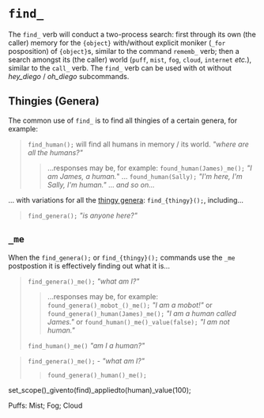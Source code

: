 # `find_`

The `find_` verb will conduct a two-process search: first through its own (the caller) memory for the `{object}` with/without explicit moniker (`_for` posposition) of `{object}`s, similar to the command `rememb_` verb; then a search amongst its (the caller) world (`puff`, `mist`, `fog`, `cloud`, `internet` *etc.*), similar to the `call_` verb.  The `find_` verb can be used with ot without *hey_diego* / *oh_diego* subcommands.

## Thingies (Genera)

The common use of `find_` is to find all thingies of a certain genera, for example:

> `find_human();` will find all humans in memory / its world. *"where are all the humans?"*
>
>> ...responses may be, for example: `found_human(James)_me();` *"I am James, a human.*"
>> ... `found_human(Sally);` *"I'm here, I'm Sally, I'm human."*
>> ... *and so on...*


... with variations for all the [thingy genera](/obj/_topicindex.md#genera):  `find_{thingy}();`, including...

> `find_genera();` *"is anyone here?"*

## `_me`

When the `find_genera();` or `find_{thingy}();` commands use the `_me` postpostion it is effectively finding out what it is...

> `find_genera()_me();` *"what am I?"*
> 
>> ...responses may be, for example: `found_genera()_mobot_()_me();` *"I am a mobot!"*
>> or `found_genera()_human(James)_me();` *"I am a human called James."*
>> or `found_human()_me()_value(false);` *"I am not human."*
>  
> `find_human()_me()` *"am I a human?"*




> `find_genera()_me();` - *"what am I?"*
> > `found_genera()_human()_me();`


set_scope()_givento(find)_appliedto(human)_value(100);

Puffs: Mist; Fog; Cloud
